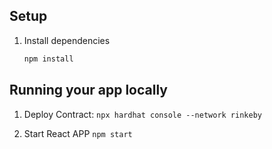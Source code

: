 ## Setup

1. Install dependencies

   ```bash
   npm install
   ```

## Running your app locally

1. Deploy Contract:
   `npx hardhat console --network rinkeby`

2. Start React APP
   `npm start`

